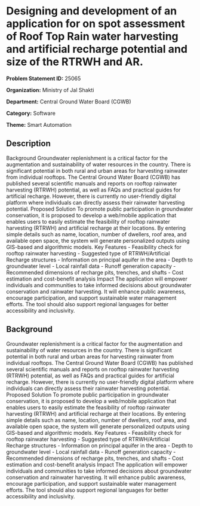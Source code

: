 # Designing and development of an application for on spot assessment of Roof Top Rain water harvesting and artificial recharge potential and size of the RTRWH and AR.

**Problem Statement ID:** 25065

**Organization:** Ministry of Jal Shakti

**Department:** Central Ground Water Board (CGWB)

**Category:** Software

**Theme:** Smart Automation

## Description

Background Groundwater replenishment is a critical factor for the augmentation and sustainability of water resources in the country. There is significant potential in both rural and urban areas for harvesting rainwater from individual rooftops. The Central Ground Water Board (CGWB) has published several scientific manuals and reports on rooftop rainwater harvesting (RTRWH) potential, as well as FAQs and practical guides for artificial recharge. However, there is currently no user-friendly digital platform where individuals can directly assess their rainwater harvesting potential. Proposed Solution To promote public participation in groundwater conservation, it is proposed to develop a web/mobile application that enables users to easily estimate the feasibility of rooftop rainwater harvesting (RTRWH) and artificial recharge at their locations. By entering simple details such as name, location, number of dwellers, roof area, and available open space, the system will generate personalized outputs using GIS-based and algorithmic models. Key Features - Feasibility check for rooftop rainwater harvesting - Suggested type of RTRWH/Artificial Recharge structures - Information on principal aquifer in the area - Depth to groundwater level - Local rainfall data - Runoff generation capacity - Recommended dimensions of recharge pits, trenches, and shafts - Cost estimation and cost-benefit analysis Impact The application will empower individuals and communities to take informed decisions about groundwater conservation and rainwater harvesting. It will enhance public awareness, encourage participation, and support sustainable water management efforts. The tool should also support regional languages for better accessibility and inclusivity.

## Background

Groundwater replenishment is a critical factor for the augmentation and sustainability of water resources in the country. There is significant potential in both rural and urban areas for harvesting rainwater from individual rooftops. The Central Ground Water Board (CGWB) has published several scientific manuals and reports on rooftop rainwater harvesting (RTRWH) potential, as well as FAQs and practical guides for artificial recharge. However, there is currently no user-friendly digital platform where individuals can directly assess their rainwater harvesting potential. Proposed Solution To promote public participation in groundwater conservation, it is proposed to develop a web/mobile application that enables users to easily estimate the feasibility of rooftop rainwater harvesting (RTRWH) and artificial recharge at their locations. By entering simple details such as name, location, number of dwellers, roof area, and available open space, the system will generate personalized outputs using GIS-based and algorithmic models. Key Features - Feasibility check for rooftop rainwater harvesting - Suggested type of RTRWH/Artificial Recharge structures - Information on principal aquifer in the area - Depth to groundwater level - Local rainfall data - Runoff generation capacity - Recommended dimensions of recharge pits, trenches, and shafts - Cost estimation and cost-benefit analysis Impact The application will empower individuals and communities to take informed decisions about groundwater conservation and rainwater harvesting. It will enhance public awareness, encourage participation, and support sustainable water management efforts. The tool should also support regional languages for better accessibility and inclusivity.


